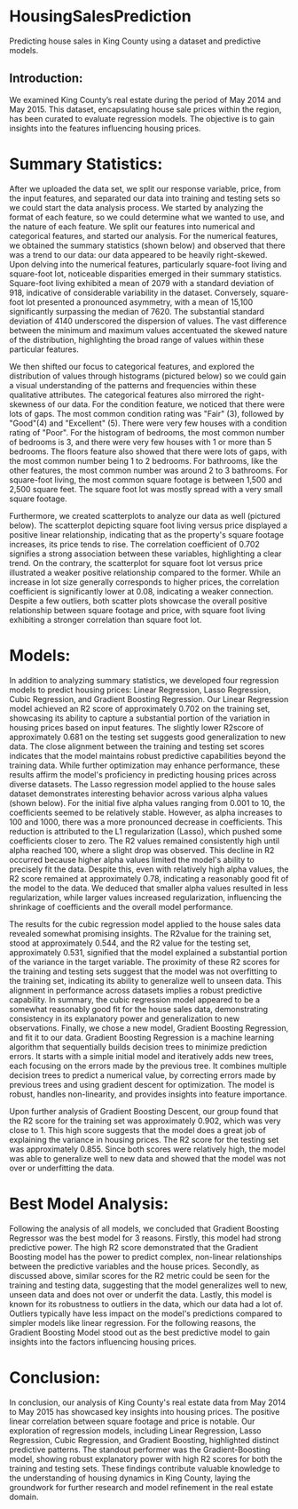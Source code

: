 # HousingSalesPrediction
Predicting house sales in King County using a dataset and predictive models.

## Introduction:
We examined King County’s real estate during the period of May 2014 and May 2015. This dataset, encapsulating house sale prices within the region, has been curated to evaluate regression models. The objective is to gain insights into the features influencing housing prices. 

# Summary Statistics: 
After we uploaded the data set, we split our response variable, price, from the input features, and separated our data into training and testing sets so we could start the data analysis process. We started by analyzing the format of each feature, so we could determine what we wanted to use, and the nature of each feature. We split our features into numerical and categorical features, and started our analysis. For the numerical features, we obtained the summary statistics (shown below) and observed that there was a trend to our data: our data appeared to be heavily right-skewed. Upon delving into the numerical features, particularly square-foot living and square-foot lot, noticeable disparities emerged in their summary statistics. Square-foot living exhibited a mean of 2079 with a standard deviation of 918, indicative of considerable variability in the dataset. Conversely, square-foot lot presented a pronounced asymmetry, with a mean of 15,100 significantly surpassing the median of 7620. The substantial standard deviation of 4140 underscored the dispersion of values. The vast difference between the minimum and maximum values accentuated the skewed nature of the distribution, highlighting the broad range of values within these particular features. 

We then shifted our focus to categorical features, and explored the distribution of values through histograms (pictured below) so we could gain a visual understanding of the patterns and frequencies within these qualitative attributes. The categorical features also mirrored the right-skewness of our data. For the condition feature, we noticed that there were lots of gaps. The most common condition rating was "Fair" (3), followed by "Good"(4) and "Excellent" (5). There were very few houses with a condition rating of "Poor". For the histogram of bedrooms, the most common number of bedrooms is 3, and there were very few houses with 1 or more than 5 bedrooms. The floors feature also showed that there were lots of gaps, with the most common number being 1 to 2 bedrooms. For bathrooms, like the other features, the most common number was around 2 to 3 bathrooms. For square-foot living, the most common square footage is between 1,500 and 2,500 square feet. The square foot lot was mostly spread with a very small square footage. 

Furthermore, we created scatterplots to analyze our data as well (pictured below). The scatterplot depicting square foot living versus price displayed a positive linear relationship, indicating that as the property's square footage increases, its price tends to rise. The correlation coefficient of 0.702 signifies a strong association between these variables, highlighting a clear trend. On the contrary, the scatterplot for square foot lot versus price illustrated a weaker positive relationship compared to the former. While an increase in lot size generally corresponds to higher prices, the correlation coefficient is significantly lower at 0.08, indicating a weaker connection. Despite a few outliers, both scatter plots showcase the overall positive relationship between square footage and price, with square foot living exhibiting a stronger correlation than square foot lot.

# Models:
In addition to analyzing summary statistics, we developed four regression models to predict housing prices: Linear Regression, Lasso Regression, Cubic Regression, and Gradient Boosting Regression. Our Linear Regression model achieved an R2 score of approximately 0.702 on the training set, showcasing its ability to capture a substantial portion of the variation in housing prices based on input features. The slightly lower R2score of approximately 0.681 on the testing set suggests good generalization to new data. The close alignment between the training and testing set scores indicates that the model maintains robust predictive capabilities beyond the training data. While further optimization may enhance performance, these results affirm the model's proficiency in predicting housing prices across diverse datasets.
The Lasso regression model applied to the house sales dataset demonstrates interesting behavior across various alpha values (shown below). For the initial five alpha values ranging from 0.001 to 10, the coefficients seemed to be relatively stable. However, as alpha increases to 100 and 1000, there was a more pronounced decrease in coefficients. This reduction is attributed to the L1 regularization (Lasso), which pushed some coefficients closer to zero. The R2 values remained consistently high until alpha reached 100, where a slight drop was observed. This decline in R2 occurred because higher alpha values limited the model's ability to precisely fit the data. Despite this, even with relatively high alpha values, the R2 score remained at approximately 0.78, indicating a reasonably good fit of the model to the data. We deduced that smaller alpha values resulted in less regularization, while larger values increased regularization, influencing the shrinkage of coefficients and the overall model performance.


The results for the cubic regression model applied to the house sales data revealed somewhat promising insights. The R2value for the training set, stood at approximately 0.544, and the R2 value for the testing set, approximately 0.531, signified that the model explained a substantial portion of the variance in the target variable. The proximity of these R2 scores for the training and testing sets suggest that the model was not overfitting to the training set, indicating its ability to generalize well to unseen data. This alignment in performance across datasets implies a robust predictive capability. In summary, the cubic regression model appeared to be a somewhat reasonably good fit for the house sales data, demonstrating consistency in its explanatory power and generalization to new observations.
Finally, we chose a new model, Gradient Boosting Regression, and fit it to our data.  Gradient Boosting Regression is a machine learning algorithm that sequentially builds decision trees to minimize prediction errors. It starts with a simple initial model and iteratively adds new trees, each focusing on the errors made by the previous tree. It combines multiple decision trees to predict a numerical value, by correcting errors made by previous trees and using gradient descent for optimization. The model is robust, handles non-linearity, and provides insights into feature importance.

Upon further analysis of Gradient Boosting Descent, our group found that the  R2 score for the training set was approximately 0.902, which was very close to 1. This high score suggests that the model does a great job of explaining the variance in housing prices. The  R2 score for the testing set was approximately 0.855. Since both scores were relatively high, the model was able to generalize well to new data and showed that the model was not over or underfitting the data.

# Best Model Analysis:
Following the analysis of all models, we concluded that Gradient Boosting Regressor was the best model for 3 reasons. Firstly, this model had strong predictive power. The high R2 score demonstrated that the Gradient Boosting model has the power to predict complex, non-linear relationships between the predictive variables and the house prices. Secondly, as discussed above, similar scores for the  R2 metric could be seen for the training and testing data, suggesting that the model generalizes well to new, unseen data and does not over or underfit the data. Lastly, this model is known for its robustness to outliers in the data, which our data had a lot of. Outliers typically have less impact on the model's predictions compared to simpler models like linear regression. For the following reasons, the Gradient Boosting Model stood out as the best predictive model to gain insights into the factors influencing housing prices.

# Conclusion:
In conclusion, our analysis of King County's real estate data from May 2014 to May 2015 has showcased key insights into housing prices. The positive linear correlation between square footage and price is notable. Our exploration of regression models, including Linear Regression, Lasso Regression, Cubic Regression, and Gradient Boosting, highlighted distinct predictive patterns. The standout performer was the Gradient-Boosting model, showing robust explanatory power with high R2 scores for both the training and testing sets. These findings contribute valuable knowledge to the understanding of housing dynamics in King County, laying the groundwork for further research and model refinement in the real estate domain.


